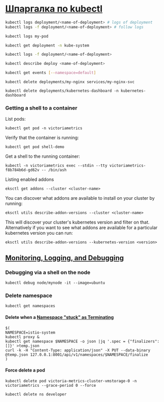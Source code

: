 # [Шпаргалка по kubectl](https://kubernetes.io/ru/docs/reference/kubectl/cheatsheet/)

```bash
kubectl logs deployment/<name-of-deployment> # logs of deployment
kubectl logs -f deployment/<name-of-deployment> # follow logs
```

```bash
kubectl logs my-pod
```

```bash
kubectl get deployment -n kube-system
```

```bash
kubectl logs -f deployment/<name-of-deployment>
```

```bash
kubectl describe deploy <name-of-deployment>
```

```bash
kubectl get events [--namespace=default]
```

```shell
kubectl delete deployments/my-nginx services/my-nginx-svc

kubectl delete deployments/kubernetes-dashboard -n kubernetes-dashboard
```

### Getting a shell to a container
List pods:
```shell
kubectl get pod -n victoriametrics
```

Verify that the container is running:
```shell
kubectl get pod shell-demo
```

Get a shell to the running container:

```shell
kubectl -n victoriametrics exec --stdin --tty victoriametrics-f8b784b6d-gd62v -- /bin/ash

```

Listing enabled addons

```
eksctl get addons --cluster <cluster-name>
```

You can discover what addons are available to install on your cluster by running:

```
eksctl utils describe-addon-versions --cluster <cluster-name>
```

This will discover your cluster's kubernetes version and filter on that. Alternatively if you want to see what addons are available for a particular kubernetes version you can run:

```
eksctl utils describe-addon-versions --kubernetes-version <version>
```

## [Monitoring, Logging, and Debugging](https://kubernetes.io/docs/tasks/debug-application-cluster/)

### Debugging via a shell on the node
```shell
kubectl debug node/mynode -it --image=ubuntu
```

### Delete namespace
```shell
kubectl get namespaces
```

#### Delete when a [Namespace "stuck" as Terminating](https://stackoverflow.com/questions/52369247/namespace-stuck-as-terminating-how-i-removed-it)
```shell
$(
NAMESPACE=istio-system
kubectl proxy &
kubectl get namespace $NAMESPACE -o json |jq '.spec = {"finalizers":[]}' >temp.json
curl -k -H "Content-Type: application/json" -X PUT --data-binary @temp.json 127.0.0.1:8001/api/v1/namespaces/$NAMESPACE/finalize
)
```

#### Force delete a pod
```shell
kubectl delete pod victoria-metrics-cluster-vmstorage-0 -n victoriametrics --grace-period 0 --force
```

`kubectl delete ns developer`